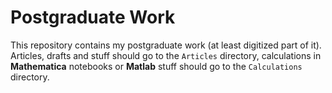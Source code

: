 # Postgraduate Work

This repository contains my postgraduate work (at least digitized part of it). Articles, drafts and stuff should go to the `Articles` directory, calculations in **Mathematica** notebooks or **Matlab** stuff should go to the `Calculations` directory.